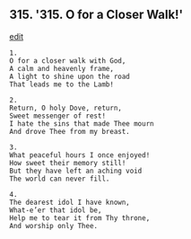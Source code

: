 
## 315.  '315. O for a Closer Walk!'
[edit](https://docs.google.com/document/d/19bEzYEDSQYaXUsoy8I4SjE0yF0dfR7CC/edit?mode=html)






    1.
    O for a closer walk with God,
    A calm and heavenly frame,
    A light to shine upon the road
    That leads me to the Lamb!

    2.
    Return, O holy Dove, return,
    Sweet messenger of rest!
    I hate the sins that made Thee mourn
    And drove Thee from my breast.

    3.
    What peaceful hours I once enjoyed!
    How sweet their memory still!
    But they have left an aching void
    The world can never fill.

    4.
    The dearest idol I have known,
    What-e’er that idol be,
    Help me to tear it from Thy throne,
    And worship only Thee.
